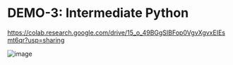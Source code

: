# DEMO-3: Intermediate Python

https://colab.research.google.com/drive/15_o_49BGgSIBFop0VgvXgvxEIEsmt6qr?usp=sharing

![image](https://user-images.githubusercontent.com/91676235/140963455-c996bb62-c2a7-43c8-836f-c507f77a4003.png)
